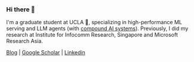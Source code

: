 ### Hi there 👋 

I'm a graduate student at UCLA 🐻, specializing in high-performance ML serving and LLM agents (with [compound AI systems](https://bair.berkeley.edu/blog/2024/02/18/compound-ai-systems/)).
Previously, I did my research at Institute for Infocomm Research, Singapore and Microsoft Research Asia.

[Blog](https://blog.huangyz.name/) | [Google Scholar](https://scholar.google.com/citations?hl=en&user=-m-3K4YAAAAJ) | [Linkedin](https://www.linkedin.com/in/yizheng-huang/)
